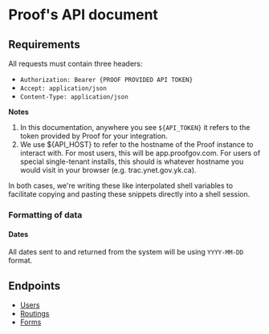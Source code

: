 # Proof's API document

## Requirements
All requests must contain three headers:
* `Authorization: Bearer {PROOF PROVIDED API TOKEN}`
* `Accept: application/json`
* `Content-Type: application/json`

**Notes**

1. In this documentation, anywhere you see `${API_TOKEN}` it refers to the token provided by Proof for your integration.
2. We use ${API_HOST} to refer to the hostname of the Proof instance to interact with. For most users, this will be app.proofgov.com. For users of special single-tenant installs, this should is whatever hostname you would visit in your browser (e.g. trac.ynet.gov.yk.ca).

In both cases, we're writing these like interpolated shell variables to facilitate copying and pasting these snippets directly into a shell session.

### Formatting of data
#### Dates
All dates sent to and returned from the system will be using `YYYY-MM-DD` format.

## Endpoints

* [Users](users-endpoint.md)
* [Routings](routings-endpoint.md)
* [Forms](forms-endpoints.md)